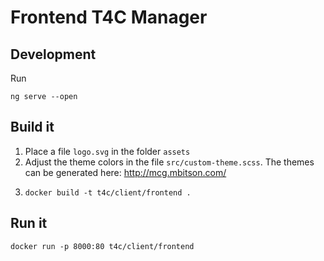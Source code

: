 # Frontend T4C Manager

## Development

Run 
```
ng serve --open
```

## Build it

1) Place a file `logo.svg` in the folder `assets`
2) Adjust the theme colors in the file `src/custom-theme.scss`. 
   The themes can be generated here: http://mcg.mbitson.com/
3) 
    ```
    docker build -t t4c/client/frontend .
    ```

## Run it

```
docker run -p 8000:80 t4c/client/frontend
```
